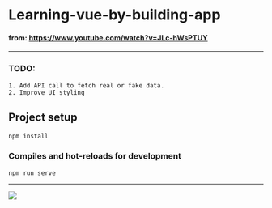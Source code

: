 # Learning-vue-by-building-app

#### from: https://www.youtube.com/watch?v=JLc-hWsPTUY

------------

### TODO:
```
1. Add API call to fetch real or fake data.
2. Improve UI styling
```

## Project setup
```
npm install
```

### Compiles and hot-reloads for development
```
npm run serve
```

------------
![](https://raw.githubusercontent.com/theeverythinggeek/Learning-vue-by-building-app2/master/preview.jpg)